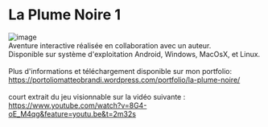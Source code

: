 # La Plume Noire 1

![image](http://image.noelshack.com/fichiers/2016/36/1473278750-screenshot1.png)
</br>
Aventure interactive réalisée en collaboration avec un auteur.</br>
Disponible sur système d'exploitation Android, Windows, MacOsX, et Linux.</br>
</br>
Plus d'informations et téléchargement disponible sur mon portfolio:
https://portoliomatteobrandi.wordpress.com/portfolio/la-plume-noire/
</br></br>
court extrait du jeu visionnable sur la vidéo suivante :
https://www.youtube.com/watch?v=8G4-oE_M4qg&feature=youtu.be&t=2m32s
